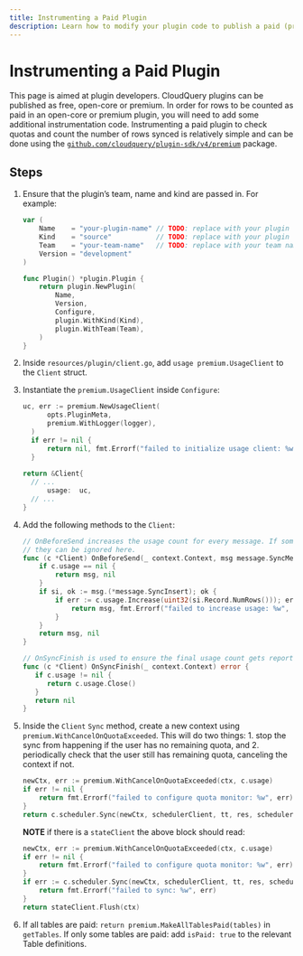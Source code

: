 ```yaml
---
title: Instrumenting a Paid Plugin
description: Learn how to modify your plugin code to publish a paid (premium or open-core) plugin
---
```


# Instrumenting a Paid Plugin

This page is aimed at plugin developers. CloudQuery plugins can be published as free, open-core or premium. In order for rows to be counted as paid in an open-core or premium plugin, you will need to add some additional instrumentation code. Instrumenting a paid plugin to check quotas and count the number of rows synced is relatively simple and can be done using the [`github.com/cloudquery/plugin-sdk/v4/premium`](http://github.com/cloudquery/plugin-sdk/v4/premium) package.

## Steps

1. Ensure that the plugin’s team, name and kind are passed in. For example:

   ```go
   var (
       Name    = "your-plugin-name" // TODO: replace with your plugin name
       Kind    = "source"           // TODO: replace with your plugin kind (source / destination)
       Team    = "your-team-name"   // TODO: replace with your team name
       Version = "development"
   )
   
   func Plugin() *plugin.Plugin {
       return plugin.NewPlugin(
           Name,
           Version,
           Configure,
           plugin.WithKind(Kind),
           plugin.WithTeam(Team),
       )
   }
   ```

2. Inside `resources/plugin/client.go`, add `usage premium.UsageClient` to the `Client` struct.
3. Instantiate the `premium.UsageClient` inside `Configure`:

   ```go
   uc, err := premium.NewUsageClient(
         opts.PluginMeta,
         premium.WithLogger(logger),
     )
     if err != nil {
         return nil, fmt.Errorf("failed to initialize usage client: %w", err)
     }
 
   return &Client{
     // ...
         usage:  uc,
     // ...
   }
   ```

4. Add the following methods to the `Client`:

   ```go
   // OnBeforeSend increases the usage count for every message. If some messages should not be counted,
   // they can be ignored here.
   func (c *Client) OnBeforeSend(_ context.Context, msg message.SyncMessage) (message.SyncMessage, error) {
       if c.usage == nil {
           return msg, nil
       }
       if si, ok := msg.(*message.SyncInsert); ok {
           if err := c.usage.Increase(uint32(si.Record.NumRows())); err != nil {
               return msg, fmt.Errorf("failed to increase usage: %w", err)
           }
       }
       return msg, nil
   }
   
   // OnSyncFinish is used to ensure the final usage count gets reported
   func (c *Client) OnSyncFinish(_ context.Context) error {
      if c.usage != nil {
         return c.usage.Close()
      }
      return nil
   }
   ```

5. Inside the `Client` `Sync` method, create a new context using `premium.WithCancelOnQuotaExceeded`. This will do two things: 1. stop the sync from happening if the user has no remaining quota, and 2. periodically check that the user still has remaining quota, canceling the context if not.

   ```go
   newCtx, err := premium.WithCancelOnQuotaExceeded(ctx, c.usage)
   if err != nil {
       return fmt.Errorf("failed to configure quota monitor: %w", err)
   }
   return c.scheduler.Sync(newCtx, schedulerClient, tt, res, scheduler.WithSyncDeterministicCQID(options.DeterministicCQID))
   ```

   **NOTE** if there is a `stateClient` the above block should read:

   ```go
   newCtx, err := premium.WithCancelOnQuotaExceeded(ctx, c.usage)
   if err != nil {
       return fmt.Errorf("failed to configure quota monitor: %w", err)
   }
   if err := c.scheduler.Sync(newCtx, schedulerClient, tt, res, scheduler.WithSyncDeterministicCQID(options.DeterministicCQID)); err != nil {
       return fmt.Errorf("failed to sync: %w", err)
   }
   return stateClient.Flush(ctx)
   ```

6. If all tables are paid: `return premium.MakeAllTablesPaid(tables)` in `getTables`.
If only some tables are paid: add `isPaid: true` to the relevant Table definitions.
